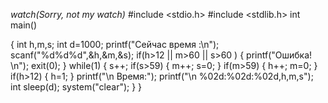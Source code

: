 *watch(Sorry, not my watch)*
#include <stdio.h>
#include <stdlib.h>
int main()

 {
    int h,m,s;
    int d=1000;
    printf("Cейчас время :\n");
    scanf("%d%d%d",&h,&m,&s);
    if(h>12 || m>60 || s>60 )
       {
        printf("Ошибка! \n");
        exit(0);
       }
            while(1)
    {
       s++;
       if(s>59)
         {
            m++;
            s=0;
         }
        if(m>59)
       {
            h++;
            m=0;
       }
       if(h>12)
       {
            h=1;
       }
       printf("\n Время:");
       printf("\n %02d:%02d:%02d,h,m,s");
       int sleep(d);
       system("clear");
    }
}
